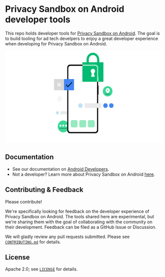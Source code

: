 # Privacy Sandbox on Android developer tools

This repo holds developer tools for
[Privacy Sandbox on Android](https://privacysandbox.com/android). The goal is to
build tooling for ad tech develpers to enjoy a great developer experience when
developing for Privacy Sandbox on Android. <p align="center">
<img src="assets/privacy-sandbox.svg" height="300"> </p>

## Documentation

*   See our documentation on
    [Android Developers](https://developer.android.com/design-for-safety/privacy-sandbox).
*   Not a developer? Learn more about Privacy Sandbox on Android
    [here](http://privacysandbox.com/android).

## Contributing & Feedback

Please contribute!

We're specifically looking for feedback on the developer experience of Privacy
Sandbox on Android. The tools shared here are experimental, but we're sharing
them with the goal of collaborating with the community on their development.
Feedback can be filed as a GitHub Issue or Discussion.

We will gladly review any pull requests submitted. Please see
[`CONTRIBUTING.md`](CONTRIBUTING.md) for details.

## License

Apache 2.0; see [`LICENSE`](LICENSE) for details.
